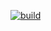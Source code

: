 [![build](https://github.com/mzeyfert/finance/actions/workflows/build.yml/badge.svg?branch=issue-1)](https://github.com/mzeyfert/finance/actions/workflows/build.yml)